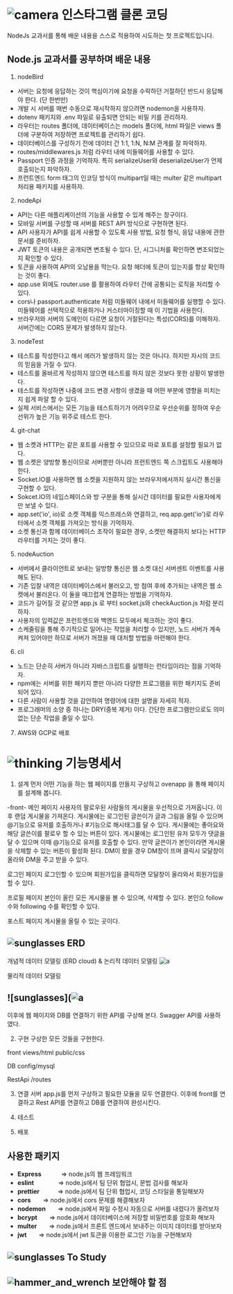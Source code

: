 # ![camera](https://github.githubassets.com/images/icons/emoji/unicode/1f4f7.png) 인스타그램 클론 코딩

NodeJs 교과서를 통해 배운 내용을 스스로 적용하여 시도하는 첫 프로젝트입니다.

## Node.js 교과서를 공부하며 배운 내용
1. nodeBird
- 서버는 요청에 응답하는 것이 핵심이기에 요청을 수락하던 거절하던 반드시 응답해야 한다. (단 한번만)
- 개발 시 서버를 매번 수동으로 재시작하지 않으려면 nodemon을 사용하자.
- dotenv 패키지와 .env 파일로 유출되면 안되는 비밀 키를 관리하자.
- 라우터는 routes 폴더에, 데이터베이스는 models 폴더에, html 파일은 views 폴더에 구분하여 저장하면 프로젝트를 관리하기 쉽다.
- 데이터베이스를 구성하기 전에 데이터 간 1:1, 1:N, N:M 관계를 잘 파악하자.
- routes/middlewares.js 처럼 라우터 내에 미들웨어를 사용할 수 있다.
- Passport 인증 과정을 기억하자. 특히 serializeUser와 deserializeUser가 언제 호출되는지 파악하자.
- 프런트엔드 form 태그의 인코딩 방식이 multipart일 때는 multer 같은 multipart 처리용 패키지를 사용하자.

2. nodeApi
- API는 다른 애플리케이션의 기능을 사용할 수 있게 해주는 창구이다.
- 모바일 서버를 구성할 때 서버를 REST API 방식으로 구현하면 된다.
- API 사용자가 API를 쉽게 사용할 수 있도록 사용 방법, 요청 형식, 응답 내용에 관한 문서를 준비하자.
- JWT 토큰의 내용은 공개되면 변조될 수 있다. 단, 시그니처를 확인하면 변조되었는지 확인할 수 있다.
- 토큰을 사용하여 API의 오남용을 막는다. 요청 헤더에 토큰이 있는지를 항상 확인하는 것이 좋다.
- app.use 외에도 router.use 를 활용하여 라우터 간에 공통되는 로직을 처리할 수 있다.
- cors나 passport.authenticate 처럼 미들웨어 내에서 미들웨어를 실행할 수 있다. 미들웨어를 선택적으로 적용하거나 커스터마이징할 때 이 기법을 사용한다.
- 브라우저와 서버의 도메인이 다르면 요청이 거절된다는 특성(CORS)를 이해하자. 서버간에는 CORS 문제가 발생하지 않는다.

3. nodeTest
- 테스트를 작성한다고 해서 에러가 발생하지 않는 것은 아니다. 하지만 자시의 코드의 믿음을 가질 수 있다.
- 테스트를 올바르게 작성하지 않으면 테스트를 하지 않은 것보다 못한 상황이 발생한다.
- 테스트를 작성하면 나중에 코드 변경 사항이 생겼을 때 어떤 부분에 영향을 미치는지 쉽게 파알 할 수 있다.
- 실제 서비스에서는 모든 기능을 테스트하기가 어려우므로 우선순위를 정하여 우순선위가 높은 기능 위주로 테스트 한다.

4. git-chat
- 웹 소켓과 HTTP는 같은 포트를 사용할 수 있으므로 따로 포트를 설정할 필요가 없다.
- 웹 소켓은 양방향 통신이므로 서버뿐만 아니라 프런트엔드 쪽 스크립트도 사용해야 한다.
- Socket.IO를 사용하면 웹 소켓을 지원하지 않는 브라우저에서까지 실시간 통신을 구현할 수 있다.
- Sokcet.IO의 네임스페이스와 방 구분을 통해 실시간 데이터를 필요한 사용자에게만 보낼 수 있다.
- app.set('io', io)로 소켓 객체를 익스프레스와 연결하고, req.app.get('io')로 라우터에서 소켓 객체를 가져오는 방식을 기억하자.
- 소켓 통신과 함께 데이터베이스 조작이 필요한 경우, 소켓만 해결하지 보다는 HTTP 라우터를 거치는 것이 좋다.

5. nodeAuction
- 서버에서 클라이언트로 보내는 일방향 통신은 웹 소켓 대신 서버센트 이벤트를 사용해도 된다.
- 기존 입찰 내역은 데이터베이스에서 불러오고, 방 첨여 후에 추가되는 내역은 웹 소켓에서 불러온다. 이 둘을 매끄럽게 연결하는 방법을 기억하자.
- 코드가 길어질 것 같으면 app.js 로 부터 socket.js와 checkAuction.js 처럼 분리하자.
- 사용자의 입력값은 프런트엔드와 백엔드 모두에서 체크하는 것이 좋다.
- 스케줄링을 통해 주기적으로 일어나는 작업을 처리할 수 있지만, 노드 서버가 계속 켜져 있어야만 하므로 서버가 꺼졌을 때 대처할 방법을 마련해야 한다.

6. cli
- 노드는 단순히 서버가 아니라 자바스크립트를 실행하는 런타임이라는 점을 기억하자.
- npm에는 서버를 위한 패키지 뿐만 아니라 다양한 프로그램을 위한 패키지도 준비되어 있다.
- 다른 사람이 사용할 것을 감안하여 명령어에 대한 설명을 자세히 적자.
- 프로그래머의 소양 중 하나는 DRY(중복 제거) 이다. 간단한 프로그램만으로도 의미 없는 단순 작업을 줄일 수 있다.

7. AWS와 GCP로 배포

# ![thinking](https://github.githubassets.com/images/icons/emoji/unicode/1f914.png) 기능명세서

1. 설계
먼저 어떤 기능을 하는 웹 페이지를 만들지 구상하고
ovenapp 을 통해 페이지를 설계해 봅니다.

-front-
메인 페이지
	사용자의 팔로우된 사람들의 게시물을 우선적으로 가져옵니다. 이후 랜덤 게시물을 가져온다.
	게시물에는 로그인된 글쓴이가 글과 그림을 올릴 수 있으며 @기능으로 유저를 호출하거나 #기능으로 해시태그를 달 수 있다.
	게시물에는 좋아요와 해당 글쓴이를 팔로우 할 수 있는 버튼이 있다.
	게시물에는 로그인된 유저 모두가 댓글을 달 수 있으며 이때 @기능으로 유저를 호출할 수 있다.
	만약 글쓴이가 본인이라면 게시물을 삭제할 수 있는 버튼이 활성화 된다.
	DM이 왔을 경우 DM창이 뜨며 클릭시 모달창이 올라와 DM을 주고 받을 수 있다.
	
로그인 페이지
	로그인할 수 있으며 회원가입을 클릭하면 모달창이 올라와서 회원가입을 할 수 있다.
	
프로필 페이지
	본인이 올린 모든 게시물을 볼 수 있으며, 삭제할 수 있다.
	본인으 follow 수와 following 수를 확인할 수 있다.
	
포스트 페이지 
	게시물을 올릴 수 있는 곳이다.

## ![sunglasses](https://github.githubassets.com/images/icons/emoji/unicode/1f60e.png) ERD
개념적 데이터 모델링 (ERD cloud) & 논리적 데이터 모델링
![a](https://user-images.githubusercontent.com/51530880/173850440-a2eda00f-3e0f-44cf-904d-07e20b57fb54.png)

물리적 데이터 모델링



## ![sunglasses](![a](https://user-images.githubusercontent.com/51530880/173850351-ab84a486-df19-4519-93b9-979f5977e07c.png)
이후에 웹 페이지와 DB를 연결하기 위한 API를 구상해 본다.
Swagger API를 사용하였다.

2. 구현
구상한 모든 것들을 구현한다.

front 
views/html
public/css

DB
config/mysql

RestApi
/routes


3. 연결
서버 app.js를 먼저 구상하고 필요한 모듈을 모두 연결한다.
이후에 front를 연결하고 Rest API를 연결하고 DB를 연결하여 완성시킨다. 

4. 테스트

5. 배포


## 사용한 패키지

-   **Express**  　　　=> node.js의 웹 프레임워크
-   **eslint**　　　　=> node.js에서 팀 단위 협업시, 문법 검사를 해보자
-   **prettier**　　　=> node.js에서 팀 단위 협업시, 코딩 스타일을 통일해보자
-   **cors**　　=> node.js에서 cors 문제를 해결해보자
-   **nodemon**　　=> node.js에서 파일 수정시 자동으로 서버를 내렸다가 올려보자
-   **bcrypt**　　=> node.js에서 데이터베이스에 저장할 비밀번호를 암호화 해보자
-   **multer**　　=> node.js에서 프론트 엔드에서 보내주는 이미지 데이터를 받아보자
-   **jwt**　　=> node.js에서 jwt 토큰을 이용한 로그인 기능을 구현해보자

## ![sunglasses](https://github.githubassets.com/images/icons/emoji/unicode/1f60e.png) To Study


## ![hammer_and_wrench](https://github.githubassets.com/images/icons/emoji/unicode/1f6e0.png) 보안해야 할 점
